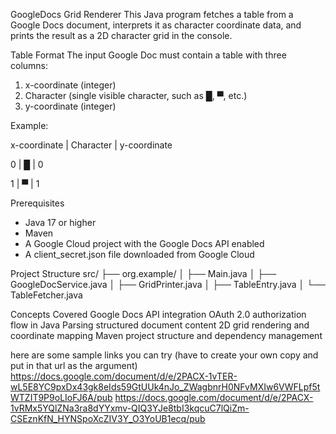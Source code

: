 GoogleDocs Grid Renderer
This Java program fetches a table from a Google Docs document, interprets it as character coordinate data, and prints the result as a 2D character grid in the console.

Table Format
The input Google Doc must contain a table with three columns:
1. x-coordinate (integer)
2. Character (single visible character, such as █, ▀, etc.)
3. y-coordinate (integer)

Example:

x-coordinate | Character | y-coordinate

0            | █         | 0

1            | ▀         | 1

Prerequisites
- Java 17 or higher
- Maven
- A Google Cloud project with the Google Docs API enabled
- A client_secret.json file downloaded from Google Cloud

Project Structure
src/
├── org.example/
│   ├── Main.java
│   ├── GoogleDocService.java
│   ├── GridPrinter.java
│   ├── TableEntry.java
│   └── TableFetcher.java

Concepts Covered
Google Docs API integration
OAuth 2.0 authorization flow in Java
Parsing structured document content
2D grid rendering and coordinate mapping
Maven project structure and dependency management

here are some sample links you can try (have to create your own copy and put in that url as the argument)
https://docs.google.com/document/d/e/2PACX-1vTER-wL5E8YC9pxDx43gk8eIds59GtUUk4nJo_ZWagbnrH0NFvMXIw6VWFLpf5tWTZIT9P9oLIoFJ6A/pub
https://docs.google.com/document/d/e/2PACX-1vRMx5YQlZNa3ra8dYYxmv-QIQ3YJe8tbI3kqcuC7lQiZm-CSEznKfN_HYNSpoXcZIV3Y_O3YoUB1ecq/pub
